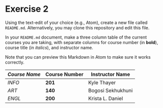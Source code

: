 # Exercise 2
Using the text-edit of your choice (e.g., Atom), create a new file called `README.md`. Alternatively, you may clone this repository and edit this file.

In your `README.md` document, make a three column table of the current courses you are taking, with separate columns for course number (in **bold**), course title (in _italics_), and instructor name.

Note that you can preview this Markdown in Atom to make sure it works correctly.

| _Course Name_ | **Course Number** | Instructor Name   |
| ------------- | ----------------- | --------------    |
| _INFO_        | **201**           | Kyle Thayer       |
| _ART_         | **140**           | Bogosi Sekhukhuni |
| _ENGL_        | **200**           | Krista L. Daniel  |